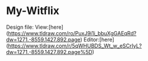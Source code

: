 # My-Witflix

Design file:
View:[here] (https://www.tldraw.com/ro/PuxJ9i1i_bbuXgGAEqRd?dw=1271.-8559.1427.892.page)
Editor:[here] (https://www.tldraw.com/r/5qWHUBDS_Wt_w_eSCrIyL?dw=1271.-8559.1427.892.page%5D)